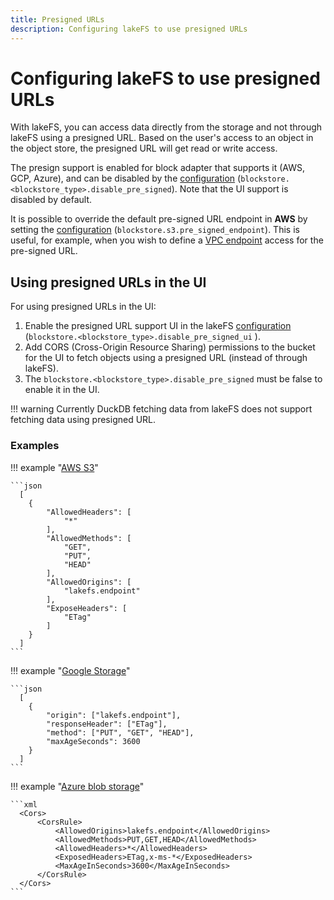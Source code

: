 ```yaml
---
title: Presigned URLs
description: Configuring lakeFS to use presigned URLs
---
```


# Configuring lakeFS to use presigned URLs



With lakeFS, you can access data directly from the storage and not through lakeFS using a presigned URL.
Based on the user's access to an object in the object store, the presigned URL will get read or write access.

The presign support is enabled for block adapter that supports it (AWS, GCP, Azure), and can be disabled by the [configuration](/reference/configuration/) (`blockstore.<blockstore_type>.disable_pre_signed`). Note that the UI support is disabled by default.

It is possible to override the default pre-signed URL endpoint in **AWS** by setting the [configuration](/reference/configuration/) (`blockstore.s3.pre_signed_endpoint`).
This is useful, for example, when you wish to define a [VPC endpoint](https://docs.aws.amazon.com/AmazonS3/latest/userguide/privatelink-interface-endpoints.html#accessing-s3-interface-endpoints) access for the pre-signed URL.

## Using presigned URLs in the UI
For using presigned URLs in the UI:
1. Enable the presigned URL support UI in the lakeFS [configuration](/reference/configuration/) (`blockstore.<blockstore_type>.disable_pre_signed_ui`   ).
2. Add CORS (Cross-Origin Resource Sharing) permissions to the bucket for the UI to fetch objects using a presigned URL (instead of through lakeFS).
3. The `blockstore.<blockstore_type>.disable_pre_signed` must be false to enable it in the UI.

!!! warning
    Currently DuckDB fetching data from lakeFS does not support fetching data using presigned URL.

### Examples

!!! example "[AWS S3](https://docs.aws.amazon.com/AmazonS3/latest/userguide/enabling-cors-examples.html)"

    ```json
      [
        {
            "AllowedHeaders": [
                "*"
            ],
            "AllowedMethods": [
                "GET",
                "PUT",
                "HEAD"
            ],
            "AllowedOrigins": [
                "lakefs.endpoint"
            ],
            "ExposeHeaders": [
                "ETag"
            ]
        }
      ]
    ```


!!! example "[Google Storage](https://cloud.google.com/storage/docs/using-cors)"

    ```json
      [
        {
            "origin": ["lakefs.endpoint"],
            "responseHeader": ["ETag"],
            "method": ["PUT", "GET", "HEAD"],
            "maxAgeSeconds": 3600
        }
      ]
    ```


!!! example "[Azure blob storage](https://learn.microsoft.com/en-us/rest/api/storageservices/cross-origin-resource-sharing--cors--support-for-the-azure-storage-services)"

    ```xml
      <Cors>
          <CorsRule>  
              <AllowedOrigins>lakefs.endpoint</AllowedOrigins>  
              <AllowedMethods>PUT,GET,HEAD</AllowedMethods>  
              <AllowedHeaders>*</AllowedHeaders>  
              <ExposedHeaders>ETag,x-ms-*</ExposedHeaders>  
              <MaxAgeInSeconds>3600</MaxAgeInSeconds>  
          </CorsRule>  
      </Cors>
    ```

